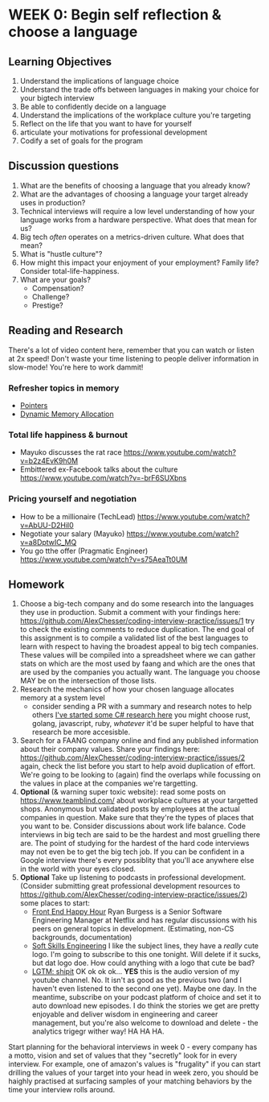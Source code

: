 # WEEK 0: Begin self reflection & choose a language

## Learning Objectives

1. Understand the implications of language choice
2. Understand the trade offs between languages in making your choice for your bigtech interview
3. Be able to confidently decide on a language
4. Understand the implications of the workplace culture you're targeting
5. Reflect on the life that you want to have for yourself
6. articulate your motivations for professional development
7. Codify a set of goals for the program

## Discussion questions

1. What are the benefits of choosing a language that you already know?
2. What are the advantages of choosing a language your target already uses in production?
3. Technical interviews will require a low level understanding of how your language works from a hardware perspective. What does that mean for us?
4. Big tech *often* operates on a metrics-driven culture. What does that mean?
5. What is "hustle culture"?
6. How might this impact your enjoyment of your employment? Family life? Consider total-life-happiness.
7. What are your goals?
    * Compensation?
    * Challenge?
    * Prestige?

## Reading and Research

There's a lot of video content here, remember that you can watch or listen at 2x speed! Don't waste your time listening to people deliver information in slow-mode! You're here to work dammit!

### Refresher topics in memory

* [Pointers](https://www.youtube.com/watch?v=XISnO2YhnsY)
* [Dynamic Memory Allocation](https://www.youtube.com/watch?v=9uhSYDY4sxA)

### Total life happiness & burnout

* Mayuko discusses the rat race <https://www.youtube.com/watch?v=b2z4EvK9h0M>
* Embittered ex-Facebook talks about the culture <https://www.youtube.com/watch?v=-brF6SUXbns>

### Pricing yourself and negotiation

* How to be a millionaire (TechLead) <https://www.youtube.com/watch?v=AbUU-D2Hil0>
* Negotiate your salary (Mayuko) <https://www.youtube.com/watch?v=a8DptwIC_MQ>
* You go tthe offer (Pragmatic Engineer) <https://www.youtube.com/watch?v=s75AeaTt0UM>

## Homework

1. Choose a big-tech company and do some research into the languages they use in production. Submit a comment with your findings here: https://github.com/AlexChesser/coding-interview-practice/issues/1 try to check the existing comments to reduce duplication. The end goal of this assignment is to compile a validated list of the best languages to learn with respect to having the broadest appeal to big tech companies. These values will be compiled into a spreadsheet where we can gather stats on which are the most used by faang and which are the ones that are used by the companies you actually want.  The language you choose MAY be on the intersection of those lists.
2. Research the mechanics of how your chosen language allocates memory at a system level
    * consider sending a PR with a summary and research notes to help others [I've started some C# research here](memory-management.md) you might choose rust, golang, javascript, ruby, *whatever* it'd be super helpful to have that research be more accesisble.
3. Search for a FAANG company online and find any published information about their company values. Share your findings here: <https://github.com/AlexChesser/coding-interview-practice/issues/2> again, check the list before you start to help avoid duplication of effort.  We're going to be looking to (again) find the overlaps while focussing on the values in place at the companies we're targetting.
4. **Optional** (& warning super toxic website): read some posts on <https://www.teamblind.com/> about workplace cultures at your targetted shops. Anonymous but validated posts by employees at the actual companies in question. Make sure that they're the types of places that you want to be. Consider discussions about work life balance. Code interviews in big tech are said to be the hardest and most gruelling there are. The point of studying for the hardest of the hard code interviews may not even be to get the big tech job. If you can be confident in a Google interview there's every possiblity that you'll ace anywhere else in the world with your eyes closed.
5. **Optional** Take up listening to podcasts in professional development. (Consider submitting great professional development resources to <https://github.com/AlexChesser/coding-interview-practice/issues/2>) some places to start:  
    * [Front End Happy Hour](https://frontendhappyhour.com/) Ryan Burgess is a Senior Software Engineering Manager at Netflix and has regular discussions with his peers on general topics in development. (Estimating, non-CS backgrounds, documentation)
    * [Soft Skills Engineering](https://softskills.audio/) I like the subject lines, they have a *really* cute logo. I'm going to subscribe to this one tonight. Will delete if it sucks, but dat logo doe. How could anything with a logo that cute be bad? 
    * [LGTM: shipit](https://anchor.fm/lgtm-shipit) OK ok ok ok... **YES** this is the audio version of my youtube channel. No. It isn't as good as the previous two (and I haven't even listened to the second one yet). Maybe one day. In the meantime, subscribe on your podcast platform of choice and set it to auto download new episodes. I do think the stories we get are pretty enjoyable and deliver wisdom in engineering and career management, but you're also welcome to download and delete - the analytics trigegr wither way! HA HA HA.

Start planning for the behavioral interviews in week 0 - every company has a motto, vision and set of values that they "secretly" look for in every interview. For example, one of amazon's values is "frugality" if you can start drilling the values of your target into your head in week zero, you should be haighly practised at surfacing samples of your matching behaviors by the time your interview rolls around.
